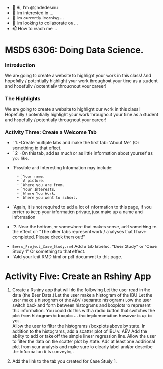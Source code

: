 - 👋 Hi, I’m @gndedesmu
- 👀 I’m interested in ...
- 🌱 I’m currently learning ...
- 💞️ I’m looking to collaborate on ...
- 📫 How to reach me ...

<!---
gndedesmu/gndedesmu is a ✨ special ✨ repository because its `README.md` (this file) appears on your GitHub profile.
You can click the Preview link to take a look at your changes.
--->
# MSDS 6306: Doing Data Science.

### Introduction

We are going to create a website to highlight your work in this class!  And hopefully / potentially highlight your work throughout your time as a student and hopefully / potentially throughout your career!  


### The Highlights
We are going to create a website to highlight our work in this class!  Hopefully / potentially highlight your work throughout your time as a student and hopefully / potentially throughout your career!  


### Activity Three: Create a Welcome Tab  

- ` 1. -Create multiple tabs and make the first tab: “About Me” (Or something to that effect.
- ` 2. -On this tab, add as much or as little information about yourself as you like.

+ `Possible and Interesting Information may include:

        + `Your name.
        + `A picture.
        + `Where you are from.
        + `Your Interests.
        + `Where You Work.
        + `Where you went to school.


- `Again, it is not required to add a lot of information to this page, if you prefer to keep your information private, just make up a name and information.

+ `3. Near the bottom, or somewhere that makes sense, add something to the effect of: “The other tabs represent work / analyses that I have completed. Please check them out!”

- `Beers_Project_Case_Study.rmd` Add a tab labeled: “Beer Study” or “Case Study 1” Or something to that effect. 
- `Add your knit RMD html or pdf document to this page.  

# Activity Five: Create an Rshiny App 

1. Create a Rshiny app that will do the following
    Let the user read in the data (the Beer Data.) 
    Let the user make a histogram of the IBU
    Let the user make a histogram of the ABV  (separate histogram)
    Low the user switch back and forth between histograms and boxplots to represent this information.  You could do this with a radio button that switches the       plot from histogram to boxplot … the implementation however is up to you.  
    Allow the user to filter the histograms / boxplots above by state. 
    In addition to the histograms, add a scatter plot of IBU v. ABV
    Add the ability to add or take off the simple linear regression line. 
    Allow the user to filter the data on the scatter plot by state.
    Add at least one additional plot from your analysis and make sure to clearly label and/or describe the information it is conveying.  


2. Add the link to the tab you created for Case Study 1.  
